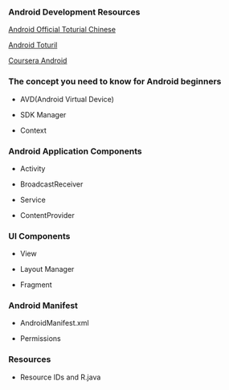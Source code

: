 ### Android Development Resources

[Android Official Toturial Chinese](http://hukai.me/android-training-course-in-chinese/index.html)

[Android Toturil](http://www.vogella.com/tutorials/android.html)

[Coursera Android](https://github.com/aporter/coursera-android)


### The concept you need to know for Android beginners

* AVD(Android Virtual Device)

* SDK Manager

* Context


### Android Application Components

* Activity

* BroadcastReceiver

* Service

* ContentProvider


### UI Components

* View

* Layout Manager

* Fragment


### Android Manifest

* AndroidManifest.xml

* Permissions


### Resources

* Resource IDs and R.java

